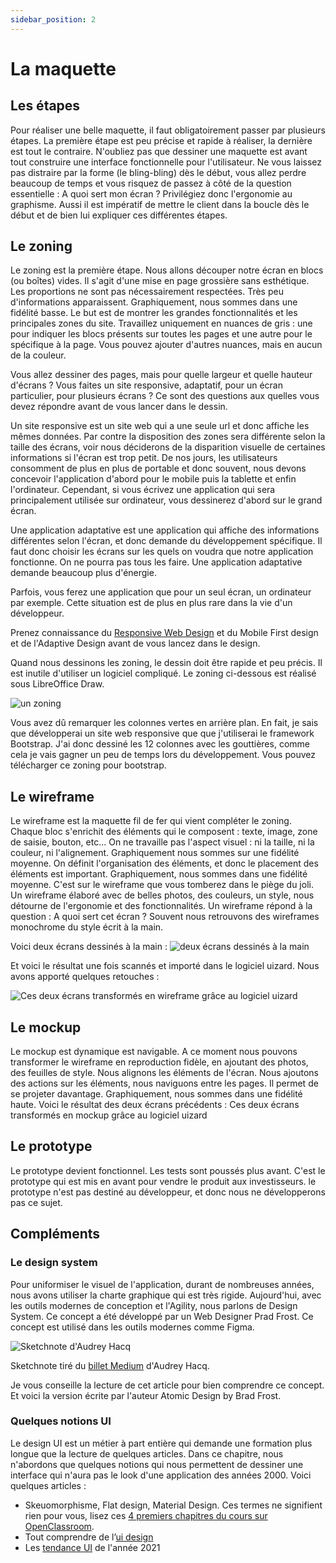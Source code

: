 ```yaml
---
sidebar_position: 2
---
```


# La maquette

## Les étapes

Pour réaliser une belle maquette, il faut obligatoirement passer par plusieurs étapes. La première étape est peu précise et rapide à réaliser, la dernière est tout le contraire.
N'oubliez pas que dessiner une maquette est avant tout construire une interface fonctionnelle pour l'utilisateur. Ne vous laissez pas distraire par la forme (le bling-bling) dès le début, vous allez perdre beaucoup de temps et vous risquez de passez à côté de la question essentielle : A quoi sert mon écran ?
Privilégiez donc l'ergonomie au graphisme.
Aussi il est impératif de mettre le client dans la boucle dès le début et de bien lui expliquer ces différentes étapes.

## Le zoning

Le zoning est la première étape. Nous allons découper notre écran en blocs (ou boîtes) vides.
Il s'agit d'une mise en page grossière sans esthétique. Les proportions ne sont pas nécessairement respectées. Très peu d'informations apparaissent. Graphiquement, nous sommes dans une fidélité basse.
Le but est de montrer les grandes fonctionnalités et les principales zones du site.
Travaillez uniquement en nuances de gris : une pour indiquer les blocs présents sur toutes les pages et une autre pour le spécifique à la page. Vous pouvez ajouter d'autres nuances, mais en aucun de la couleur.

Vous allez dessiner des pages, mais pour quelle largeur et quelle hauteur d'écrans ?
Vous faites un site responsive, adaptatif, pour un écran particulier, pour plusieurs écrans ?
Ce sont des questions aux quelles vous devez répondre avant de vous lancer dans le dessin.

Un site responsive est un site web qui a une seule url et donc affiche les mêmes données. Par contre la disposition des zones sera différente selon la taille des écrans, voir nous déciderons de la disparition visuelle de certaines informations si l'écran est trop petit.
De nos jours, les utilisateurs consomment de plus en plus de portable et donc souvent, nous devons concevoir l'application d'abord pour le mobile puis la tablette et enfin l'ordinateur. Cependant, si vous écrivez une application qui sera principalement utilisée sur ordinateur, vous dessinerez d'abord sur le grand écran.

Une application adaptative est une application qui affiche des informations différentes selon l'écran, et donc demande du développement spécifique. Il faut donc choisir les écrans sur les quels on voudra que notre application fonctionne. On ne pourra pas tous les faire. Une application adaptative demande beaucoup plus d'énergie.

Parfois, vous ferez une application que pour un seul écran, un ordinateur par exemple. Cette situation est de plus en plus rare dans la vie d'un développeur.

Prenez connaissance du [Responsive Web Design](https://fr.wikipedia.org/wiki/Site_web_r%C3%A9actif) et du Mobile First design et de l'Adaptive Design avant de vous lancez dans le design.

Quand nous dessinons les zoning, le dessin doit être rapide et peu précis. Il est inutile d'utiliser un logiciel compliqué. Le zoning ci-dessous est réalisé sous LibreOffice Draw.

![un zoning](./assets/zoning.png)

Vous avez dû remarquer les colonnes vertes en arrière plan. En fait, je sais que développerai un site web responsive que que j'utiliserai le framework Bootstrap. J'ai donc dessiné les 12 colonnes avec les gouttières, comme cela je vais gagner un peu de temps lors du développement. Vous pouvez télécharger ce zoning pour bootstrap.

## Le wireframe

Le wireframe est la maquette fil de fer qui vient compléter le zoning. Chaque bloc s'enrichit des éléments qui le composent : texte, image, zone de saisie, bouton, etc... On ne travaille pas l'aspect visuel : ni la taille, ni la couleur, ni l'alignement. Graphiquement nous sommes sur une fidélité moyenne.
On définit l'organisation des éléments, et donc le placement des éléments est important.
Graphiquement, nous sommes dans une fidélité moyenne.
C'est sur le wireframe que vous tomberez dans le piège du joli. Un wireframe élaboré avec de belles photos, des couleurs, un style, nous détourne de l'ergonomie et des fonctionnalités.
Un wireframe répond à la question : A quoi sert cet écran ? Souvent nous retrouvons des wireframes monochrome du style écrit à la main.

Voici deux écrans dessinés à la main :
![deux écrans dessinés à la main](./assets/wireframe_papier.png)

Et voici le résultat une fois scannés et importé dans le logiciel uizard. Nous avons apporté quelques retouches :

![Ces deux écrans transformés en wireframe grâce au logiciel uizard](./assets/wireframe_uizard.png)

## Le mockup

Le mockup est dynamique est navigable.
A ce moment nous pouvons transformer le wireframe en reproduction fidèle, en ajoutant des photos, des feuilles de style. Nous alignons les éléments de l'écran. Nous ajoutons des actions sur les éléments, nous naviguons entre les pages. Il permet de se projeter davantage.
Graphiquement, nous sommes dans une fidélité haute.
Voici le résultat des deux écrans précédents : Ces deux écrans transformés en mockup grâce au logiciel uizard

## Le prototype

Le prototype devient fonctionnel. Les tests sont poussés plus avant. C'est le prototype qui est mis en avant pour vendre le produit aux investisseurs.
le prototype n'est pas destiné au développeur, et donc nous ne développerons pas ce sujet.

## Compléments

### Le design system

Pour uniformiser le visuel de l'application, durant de nombreuses années, nous avons utiliser la charte graphique qui est très rigide. Aujourd'hui, avec les outils modernes de conception et l'Agility, nous parlons de Design System. Ce concept a été développé par un Web Designer Prad Frost. Ce concept est utilisé dans les outils modernes comme Figma.

![Sketchnote d'Audrey Hacq](./assets/design-system.jpeg)

Sketchnote tiré du [billet Medium](https://audreyhacq.medium.com/tout-savoir-sur-les-syst%C3%A8mes-de-design-1b6400c9a1b3) d'Audrey Hacq.

Je vous conseille la lecture de cet article pour bien comprendre ce concept. Et voici la version écrite par l'auteur Atomic Design by Brad Frost.

### Quelques notions UI

Le design UI est un métier à part entière qui demande une formation plus longue que la lecture de quelques articles.
Dans ce chapitre, nous n'abordons que quelques notions qui nous permettent de dessiner une interface qui n'aura pas le look d'une application des années 2000. Voici quelques articles :

- Skeuomorphisme, Flat design, Material Design. Ces termes ne signifient rien pour vous, lisez ces [4 premiers chapitres du cours sur OpenClassroom](https://openclassrooms.com/fr/courses/3936801-composez-des-interfaces-utilisateurs-en-material-design/3936808-comprenez-la-notion-dinterface-utilisateur).
- Tout comprendre de l’[ui design](https://www.mailabs.fr/tout-comprendre-de-lui-design/)
- Les [tendance UI](./assets/tendance_UI_2021.pdf) de l'année 2021
